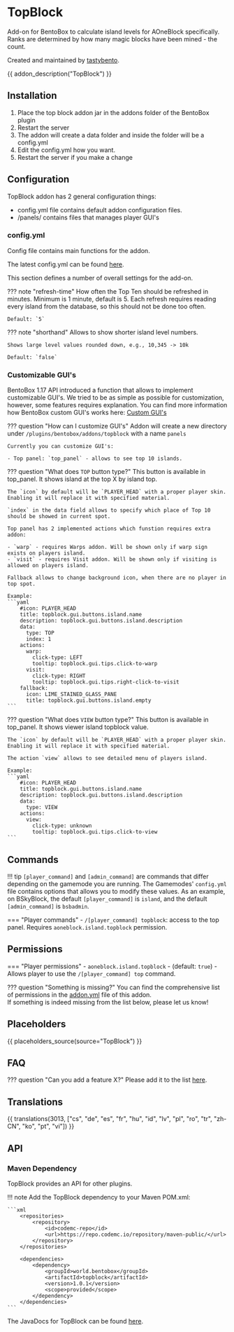 # TopBlock

Add-on for BentoBox to calculate island levels for AOneBlock specifically. Ranks are determined by how many magic blocks have been mined - the count.

Created and maintained by [tastybento](https://github.com/tastybento).

{{ addon_description("TopBlock") }}

## Installation

1. Place the top block addon jar in the addons folder of the BentoBox plugin
2. Restart the server
3. The addon will create a data folder and inside the folder will be a config.yml
4. Edit the config.yml how you want.
5. Restart the server if you make a change

## Configuration

TopBlock addon has 2 general configuration things:

- config.yml file contains default addon configuration files.
- /panels/ contains files that manages player GUI's

### config.yml

Config file contains main functions for the addon. 

The latest config.yml can be found [here](https://github.com/BentoBoxWorld/TopBlock/blob/develop/src/main/resources/config.yml).

This section defines a number of overall settings for the add-on.

??? note "refresh-time"
    How often the Top Ten should be refreshed in minutes. Minimum is 1 minute, default is 5.
    Each refresh requires reading every island from the database, so this should not be done too often.

    Default: `5`

??? note "shorthand"
    Allows to show shorter island level numbers.

    Shows large level values rounded down, e.g., 10,345 -> 10k

    Default: `false`

### Customizable GUI's

BentoBox 1.17 API introduced a function that allows to implement customizable GUI's. We tried to be as simple as possible for customization, however, some features requires explanation.
You can find more information how BentoBox custom GUI's works here: [Custom GUI's](/en/latest/Tutorials/generic/Customizable-GUI/)

??? question "How can I customize GUI's"
     Addon will create a new directory under `/plugins/bentobox/addons/topblock` with a name `panels`

    Currently you can customize GUI's:

    - Top panel: `top_panel` - allows to see top 10 islands.

??? question "What does `TOP` button type?"
    This button is available in top_panel. It shows island at the top X by island top.
    
    The `icon` by default will be `PLAYER_HEAD` with a proper player skin. Enabling it will replace it with specified material.

    `index` in the data field allows to specify which place of Top 10 should be showed in current spot.

    Top panel has 2 implemented actions which funstion requires extra addon:
    
    - `warp` - requires Warps addon. Will be shown only if warp sign exists on players island.
    - `visit` - requires Visit addon. Will be shown only if visiting is allowed on players island.

    Fallback allows to change background icon, when there are no player in top spot.

    Example:
    ```yaml
        #icon: PLAYER_HEAD
        title: topblock.gui.buttons.island.name
        description: topblock.gui.buttons.island.description
        data:
          type: TOP
          index: 1
        actions:
          warp:
            click-type: LEFT
            tooltip: topblock.gui.tips.click-to-warp
          visit:
            click-type: RIGHT
            tooltip: topblock.gui.tips.right-click-to-visit
        fallback:
          icon: LIME_STAINED_GLASS_PANE
          title: topblock.gui.buttons.island.empty
    ```

??? question "What does `VIEW` button type?"
    This button is available in top_panel. It shows viewer island topblock value.

    The `icon` by default will be `PLAYER_HEAD` with a proper player skin. Enabling it will replace it with specified material.
    
    The action `view` allows to see detailed menu of players island.

    Example:
    ```yaml
        #icon: PLAYER_HEAD
        title: topblock.gui.buttons.island.name
        description: topblock.gui.buttons.island.description
        data:
          type: VIEW
        actions:
          view:
            click-type: unknown
            tooltip: topblock.gui.tips.click-to-view
    ```

## Commands

!!! tip
    `[player_command]` and `[admin_command]` are commands that differ depending on the gamemode you are running.
    The Gamemodes' `config.yml` file contains options that allows you to modify these values.
    As an example, on BSkyBlock, the default `[player_command]` is `island`, and the default `[admin_command]` is `bsbadmin`.

=== "Player commands"
    - `/[player_command] topblock`: access to the top panel. Requires `aoneblock.island.topblock` permission.

## Permissions

=== "Player permissions"
    - `aoneblock.island.topblock` - (default: `true`) - Allows player to use the `/[player_command] top` command.

??? question "Something is missing?"
    You can find the comprehensive list of permissions in the [addon.yml](https://github.com/BentoBoxWorld/TopBlock/blob/develop/src/main/resources/addon.yml) file of this addon.  
    If something is indeed missing from the list below, please let us know!


## Placeholders

{{ placeholders_source(source="TopBlock") }}

## FAQ

??? question "Can you add a feature X?"
    Please add it to the list [here](https://github.com/BentoBoxWorld/TopBlock/issues).

## Translations

{{ translations(3013, ["cs", "de", "es", "fr", "hu", "id", "lv", "pl", "ro", "tr", "zh-CN", "ko", "pt", "vi"]) }}

## API

### Maven Dependency
TopBlock provides an API for other plugins.

!!! note
    Add the TopBlock dependency to your Maven POM.xml:

    ```xml
        <repositories>
            <repository>
                <id>codemc-repo</id>
                <url>https://repo.codemc.io/repository/maven-public/</url>
            </repository>
        </repositories>
        
        <dependencies>
            <dependency>
                <groupId>world.bentobox</groupId>
                <artifactId>topblock</artifactId>
                <version>1.0.1</version>
                <scope>provided</scope>
            </dependency>
        </dependencies>
    ```

The JavaDocs for TopBlock can be found [here](https://ci.codemc.io/job/BentoBoxWorld/job/TopBlock/ws/target/apidocs/index.html).